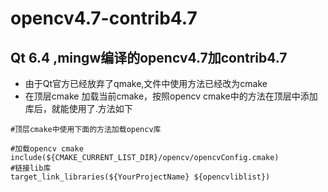 # opencv4.7-contrib4.7
## Qt 6.4 ,mingw编译的opencv4.7加contrib4.7 
* 由于Qt官方已经放弃了qmake,文件中使用方法已经改为cmake
* 在顶层cmake 加载当前cmake，按照opencv cmake中的方法在顶层中添加库后，就能使用了.方法如下
```
#顶层cmake中使用下面的方法加载opencv库

#加载opencv cmake
include(${CMAKE_CURRENT_LIST_DIR}/opencv/opencvConfig.cmake)
#链接lib库
target_link_libraries(${YourProjectName} ${opencvliblist})
```
